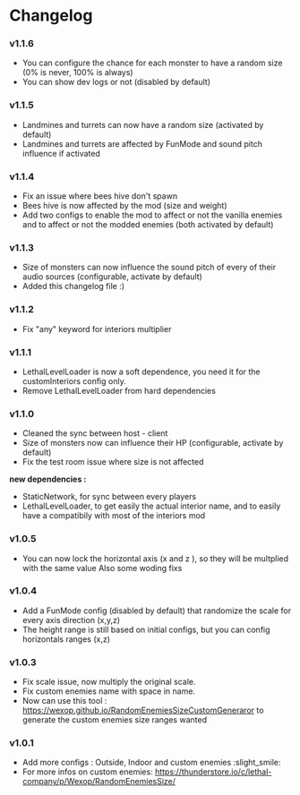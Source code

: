 # Changelog

### v1.1.6

- You can configure the chance for each monster to have a random size (0% is never, 100% is always)
- You can show dev logs or not (disabled by default)

### v1.1.5

- Landmines and turrets can now have a random size (activated by default)
- Landmines and turrets are affected by FunMode and sound pitch influence if activated

### v1.1.4

- Fix an issue where bees hive don't spawn
- Bees hive is now affected by the mod (size and weight)
- Add two configs to enable the mod to affect or not the vanilla enemies and to affect or not the modded enemies (both
  activated by default)

### v1.1.3

- Size of monsters can now influence the sound pitch of every of their audio sources (configurable, activate by default)
- Added this changelog file :)

### v1.1.2

- Fix "any" keyword for interiors multiplier

### v1.1.1

- LethalLevelLoader is now a soft dependence, you need it for the customInteriors config only.
- Remove LethalLevelLoader from hard dependencies

### v1.1.0

- Cleaned the sync between host - client
- Size of monsters now can influence their HP (configurable, activate by default)
- Fix the test room issue where size is not affected

**new dependencies :**

- StaticNetwork, for sync between every players
- LethalLevelLoader, to get easily the actual interior name, and to easily have a compatibily with most of the interiors
  mod

### v1.0.5

- You can now lock the horizontal axis (x and z ), so they will be multplied with the same value Also some woding fixs

### v1.0.4

- Add a FunMode config (disabled by default) that randomize the scale for every axis direction (x,y,z)
- The height range is still based on initial configs, but you can config horizontals ranges (x,z)

### v1.0.3

- Fix scale issue, now multiply the original scale.
- Fix custom enemies name with space in name.
- Now can use this tool : https://wexop.github.io/RandomEnemiesSizeCustomGeneraror to generate the custom enemies size
  ranges wanted

### v1.0.1

- Add more configs : Outside, Indoor and custom enemies :slight_smile:
- For more infos on custom enemies: https://thunderstore.io/c/lethal-company/p/Wexop/RandomEnemiesSize/

